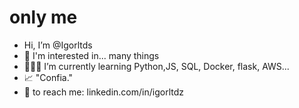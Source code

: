 # only me
-  Hi, I’m @Igorltds
- 💞️ I'm interested in... many things
- 👨🏽‍🎓 I’m currently learning Python,JS, SQL, Docker, flask, AWS...
- 📈 "Confia."
- 📄 to reach me: linkedin.com/in/igorltdz
